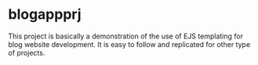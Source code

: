 # blogappprj
This project is basically a demonstration of the use of EJS templating for blog website development. It is easy to follow and  replicated for other type of projects.
